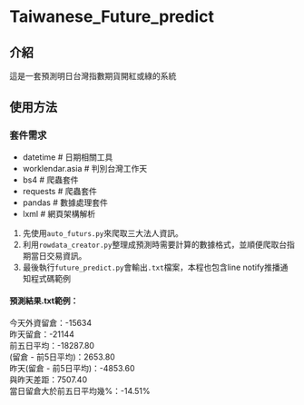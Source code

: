 # Taiwanese_Future_predict
## 介紹
這是一套預測明日台灣指數期貨開紅或綠的系統

## 使用方法
### 套件需求
- datetime # 日期相關工具
- worklendar.asia # 判別台灣工作天
- bs4 # 爬蟲套件
- requests # 爬蟲套件
- pandas # 數據處理套件
- lxml # 網頁架構解析
1.  先使用`auto_futurs.py`來爬取三大法人資訊。
2.  利用`rowdata_creator.py`整理成預測時需要計算的數據格式，並順便爬取台指期當日交易資訊。
3.  最後執行`future_predict.py`會輸出`.txt`檔案，本程也包含line notify推播通知程式碼範例

#### 預測結果.txt範例：
今天外資留倉：-15634\
昨天留倉：-21144\
前五日平均：-18287.80\
(留倉 - 前5日平均)：2653.80\
昨天(留倉 - 前5日平均)：-4853.60\
與昨天差距：7507.40\
當日留倉大於前五日平均幾%：-14.51%
